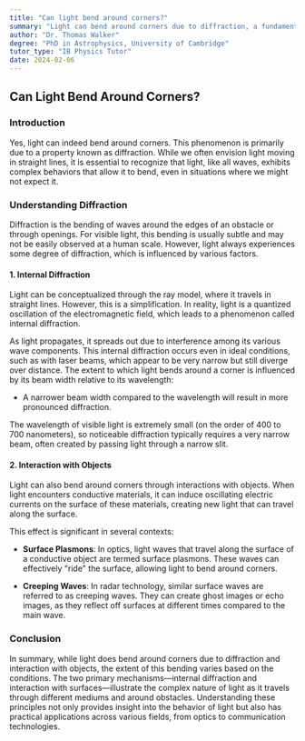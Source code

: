 ```yaml
---
title: "Can light bend around corners?"
summary: "Light can bend around corners due to diffraction, a fundamental wave property. This bending is often too subtle to notice, but it's noticeable with narrow beams or larger wavelengths like radio waves. Diffraction occurs both internally within light beams and through interaction with objects, like the 'creeping waves' in radar."
author: "Dr. Thomas Walker"
degree: "PhD in Astrophysics, University of Cambridge"
tutor_type: "IB Physics Tutor"
date: 2024-02-06
---
```


## Can Light Bend Around Corners?

### Introduction
Yes, light can indeed bend around corners. This phenomenon is primarily due to a property known as diffraction. While we often envision light moving in straight lines, it is essential to recognize that light, like all waves, exhibits complex behaviors that allow it to bend, even in situations where we might not expect it.

### Understanding Diffraction
Diffraction is the bending of waves around the edges of an obstacle or through openings. For visible light, this bending is usually subtle and may not be easily observed at a human scale. However, light always experiences some degree of diffraction, which is influenced by various factors.

#### 1. Internal Diffraction
Light can be conceptualized through the ray model, where it travels in straight lines. However, this is a simplification. In reality, light is a quantized oscillation of the electromagnetic field, which leads to a phenomenon called internal diffraction. 

As light propagates, it spreads out due to interference among its various wave components. This internal diffraction occurs even in ideal conditions, such as with laser beams, which appear to be very narrow but still diverge over distance. The extent to which light bends around a corner is influenced by its beam width relative to its wavelength: 

- A narrower beam width compared to the wavelength will result in more pronounced diffraction. 

The wavelength of visible light is extremely small (on the order of $400$ to $700$ nanometers), so noticeable diffraction typically requires a very narrow beam, often created by passing light through a narrow slit.

#### 2. Interaction with Objects
Light can also bend around corners through interactions with objects. When light encounters conductive materials, it can induce oscillating electric currents on the surface of these materials, creating new light that can travel along the surface. 

This effect is significant in several contexts:

- **Surface Plasmons**: In optics, light waves that travel along the surface of a conductive object are termed surface plasmons. These waves can effectively "ride" the surface, allowing light to bend around corners.
  
- **Creeping Waves**: In radar technology, similar surface waves are referred to as creeping waves. They can create ghost images or echo images, as they reflect off surfaces at different times compared to the main wave.

### Conclusion
In summary, while light does bend around corners due to diffraction and interaction with objects, the extent of this bending varies based on the conditions. The two primary mechanisms—internal diffraction and interaction with surfaces—illustrate the complex nature of light as it travels through different mediums and around obstacles. Understanding these principles not only provides insight into the behavior of light but also has practical applications across various fields, from optics to communication technologies.
    